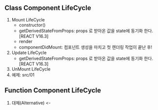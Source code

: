 ## Class Component LifeCycle
1. Mount LifeCycle
    - constructor()
    - getDerivedStateFromProps: props 로 받아온 값을 state에 동기화 한다. [REACT V16.3]
    - render
    - componentDidMount: 컴포넌트 생성을 마치고 첫 렌더링 작업이 끝난 후!
2. Update LifeCycle 
    - getDerivedStateFromProps: props 로 받아온 값을 state에 동기화 한다. [REACT V16.3]
3. UnMount LifeCycle
4. 예제: src/01

## Function Component LifeCycle
1. 대체(Alternative) <- 